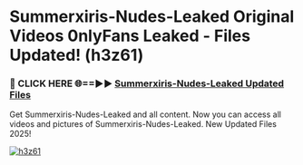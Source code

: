 # Summerxiris-Nudes-Leaked Original Videos 0nlyFans Leaked - Files Updated! (h3z61)

<h3>🔴 CLICK HERE 🌐==►► <a href="https://tinyurl.com/4mcuefdz" rel="nofollow">Summerxiris-Nudes-Leaked Updated Files</a></h3>

Get Summerxiris-Nudes-Leaked and all content. Now you can access all videos and pictures of Summerxiris-Nudes-Leaked. New Updated Files 2025!

[![h3z61](https://i.imgur.com/StAQSOY.gif)](https://tinyurl.com/4mcuefdz)
